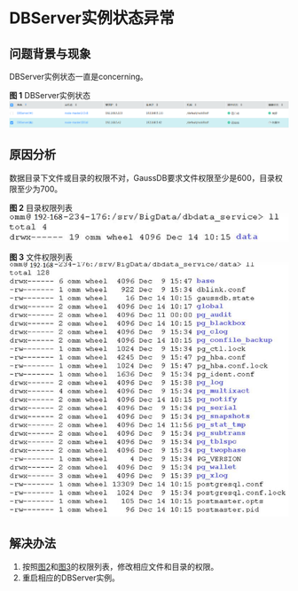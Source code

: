 # DBServer实例状态异常<a name="mrs_03_0071"></a>

## 问题背景与现象<a name="zh-cn_topic_0167275972_sd64242caa665405798481482f49ab0ee"></a>

DBServer实例状态一直是concerning。

**图 1**  DBServer实例状态<a name="zh-cn_topic_0167275972_fig5144340113713"></a>  
![](figures/DBServer实例状态.png "DBServer实例状态")

## 原因分析<a name="zh-cn_topic_0167275972_s4871ca6d7a6b47b1a0f8266b84631f32"></a>

数据目录下文件或目录的权限不对，GaussDB要求文件权限至少是600，目录权限至少为700。

**图 2**  目录权限列表<a name="zh-cn_topic_0167275972_fig1343814172353"></a>  
![](figures/目录权限列表.jpg "目录权限列表")

**图 3**  文件权限列表<a name="zh-cn_topic_0167275972_fig12759620123517"></a>  
![](figures/文件权限列表.jpg "文件权限列表")

## 解决办法<a name="zh-cn_topic_0167275972_section4599086017025"></a>

1.  按照[图2](#zh-cn_topic_0167275972_fig1343814172353)和[图3](#zh-cn_topic_0167275972_fig12759620123517)的权限列表，修改相应文件和目录的权限。
2.  重启相应的DBServer实例。

